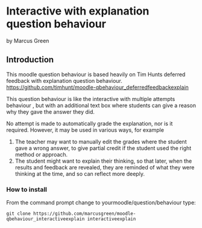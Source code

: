 # Interactive with explanation question behaviour
by Marcus Green

## Introduction

This moodle question behaviour is based heavily on Tim Hunts
deferred feedback with explanation question behaviour.
https://github.com/timhunt/moodle-qbehaviour_deferredfeedbackexplain

This question behaviour is  like the interactive with multiple attempts behaviour , but with an additional text box where students can give a reason why they gave the answer they did.

No attempt is made to automatically grade the explanation, nor is it required.
However, it may be used in various ways, for example

1. The teacher may want to manually edit the grades where the student gave a wrong answer, to give partial credit if the student used the right method or approach.
2. The student might want to explain their thinking, so that later, when the results and feedback are revealed, they are reminded of what they were thinking at the time, and so can reflect more deeply.

### How to install

From the command prompt change to
yourmoodle/question/behaviour
type:
```
git clone https://github.com/marcusgreen/moodle-qbehaviour_interactiveexplain interactiveexplain

```